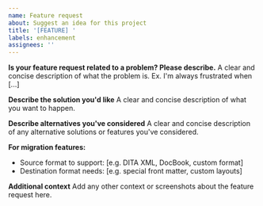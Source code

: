 ```yaml
---
name: Feature request
about: Suggest an idea for this project
title: '[FEATURE] '
labels: enhancement
assignees: ''
---
```


**Is your feature request related to a problem? Please describe.**
A clear and concise description of what the problem is. Ex. I'm always frustrated when [...]

**Describe the solution you'd like**
A clear and concise description of what you want to happen.

**Describe alternatives you've considered**
A clear and concise description of any alternative solutions or features you've considered.

**For migration features:**
- Source format to support: [e.g. DITA XML, DocBook, custom format]
- Destination format needs: [e.g. special front matter, custom layouts]

**Additional context**
Add any other context or screenshots about the feature request here.